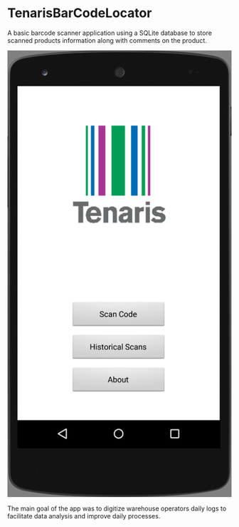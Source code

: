# TenarisBarCodeLocator 

A basic barcode scanner application using a SQLite database to store scanned products information along with comments on the product.

![home.png](./home.png)

The main goal of the app was to digitize warehouse operators daily logs to facilitate data analysis and improve daily processes.
